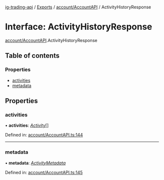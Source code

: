 [ig-trading-api](../README.md) / [Exports](../modules.md) / [account/AccountAPI](../modules/account_accountapi.md) / ActivityHistoryResponse

# Interface: ActivityHistoryResponse

[account/AccountAPI](../modules/account_accountapi.md).ActivityHistoryResponse

## Table of contents

### Properties

- [activities](account_accountapi.activityhistoryresponse.md#activities)
- [metadata](account_accountapi.activityhistoryresponse.md#metadata)

## Properties

### activities

• **activities**: [_Activity_](account_accountapi.activity.md)[]

Defined in: [account/AccountAPI.ts:144](https://github.com/bennycode/ig-trading-api/blob/840a401/src/account/AccountAPI.ts#L144)

---

### metadata

• **metadata**: [_ActivityMetadata_](account_accountapi.activitymetadata.md)

Defined in: [account/AccountAPI.ts:145](https://github.com/bennycode/ig-trading-api/blob/840a401/src/account/AccountAPI.ts#L145)
